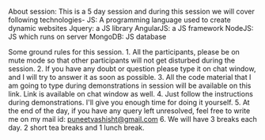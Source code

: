 About session: This is a 5 day session and during this session we will cover following technologies-
	JS: A programming language used to create dynamic websites
	Jquery: a JS library
	AngularJS: a JS framework
	NodeJS: JS which runs on server
	MongoDB: JS database
	
Some ground rules for this session.
	1. All the participants, please be on mute mode so that other participants will not get disturbed during the session.
	2. If you have any doubt or question please type it on chat window, and I will try to answer it as soon as possible.
	3. All the code material that I am going to type during demonstrations in session will be available on this link. Link is available on chat window as well.
	4. Just follow the instructions during demonstrations. I'll give you enough time for doing it yourself.
	5. At the end of the day, if you have any query left unresolved, feel free to write me on my mail id: puneetvashisht@gmail.com
	6. We will have 3 breaks each day. 2 short tea breaks and 1 lunch break.
	
